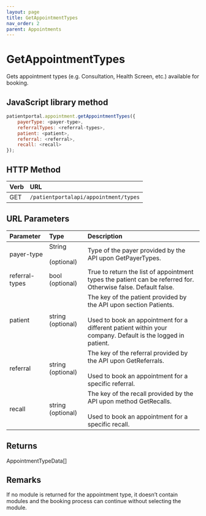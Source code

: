 ```yaml
---
layout: page
title: GetAppointmentTypes
nav_order: 2
parent: Appointments
---
```


# GetAppointmentTypes

Gets appointment types (e.g. Consultation, Health Screen, etc.) available for booking.

## JavaScript library method

```javascript
patientportal.appointment.getAppointmentTypes({
    payerType: <payer-type>,
    referralTypes: <referral-types>,
    patient: <patient>,
    referral: <referral>,
    recall: <recall>
});
```

## HTTP Method

| Verb | URL                                               |
|:-----|:--------------------------------------------------|
| GET | `/patientportalapi/appointment/types` |

## URL Parameters

| Parameter | Type   | Description                                                 |
|:----------|:-------|:------------------------------------------------------------|
| payer-type | String<br><br>(optional) | Type of the payer provided by the API upon GetPayerTypes. |
| referral-types | bool (optional) | True to return the list of appointment types the patient can be referred for. Otherwise false. Default false. |
| patient | string (optional) | The key of the patient provided by the API upon section Patients.<br><br>Used to book an appointment for a different patient within your company. Default is the logged in patient. |
| referral | string (optional) | The key of the referral provided by the API upon GetReferrals.<br><br>Used to book an appointment for a specific referral. |
| recall | string (optional) | The key of the recall provided by the API upon method GetRecalls.<br><br>Used to book an appointment for a specific recall. |

## Returns

AppointmentTypeData\[\]

## Remarks

If no module is returned for the appointment type, it doesn’t contain modules and the booking process can continue without selecting the module.
